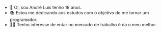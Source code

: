 - 👋 OI, sou André Luis tenho 18 anos.
- 📚 Estou me dedicando aos estudos com o objetivo de me tornar um programador.
- 👨‍💻 Tenho interesse de entar no mercado de trabalho é da o meu melhor.

<!---
AndreLuis010/AndreLuis010 is a ✨ special ✨ repository because its `README.md` (this file) appears on your GitHub profile.
You can click the Preview link to take a look at your changes.
--->
